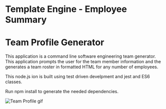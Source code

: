# Template Engine - Employee Summary
# Team Profile Generator

This application is a command line software engineering team generator. This application prompts the user for the team member 
information and the generates a team roster in formatted HTML for any number of employees.  

This node.js ion is built using test driven develpment and jest and ES6 classes.

Run npm install to generate the needed dependencies.

![Team Profile gif](Assets/teamProfile.gif)






